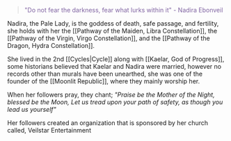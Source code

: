 ><font color="#8064a2">"Do not fear the darkness, fear what lurks within it"</font>
><font color="#8064a2">- Nadira Ebonveil</font>

Nadira, the Pale Lady, is the goddess of death, safe passage, and fertility, she holds with her the [[Pathway of the Maiden, Libra Constellation]], the [[Pathway of the Virgin, Virgo Constellation]], and the [[Pathway of the Dragon, Hydra Constellation]]. 

She lived in the 2nd [[Cycles|Cycle]] along with [[Kaelar, God of Progress]], some historians believed that Kaelar and Nadira were married, however no records other than murals have been unearthed, she was one of the founder of the [[Moonlit Republic]], where they mainly worship her.

When her followers pray, they chant;
*"Praise be the Mother of the Night, blessed be the Moon, Let us tread upon your path of safety, as though you lead us yourself"*

Her followers created an organization that is sponsored by her church called, Veilstar Entertainment